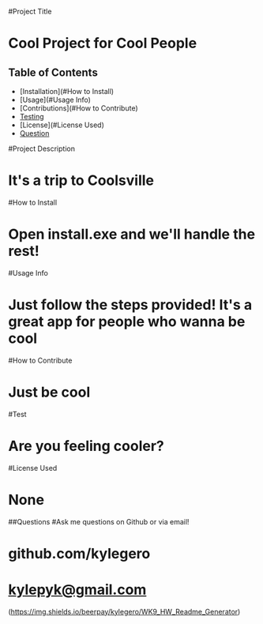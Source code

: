 
  #Project Title
  # Cool Project for Cool People


  ## Table of Contents
  * [Installation](#How to Install)
  * [Usage](#Usage Info)
  * [Contributions](#How to Contribute)
  * [Testing](#Test)
  * [License](#License Used)
  * [Question](#Questions)


  #Project Description
  # It's a trip to Coolsville

  #How to Install
  # Open install.exe and we'll handle the rest!

  #Usage Info
  # Just follow the steps provided!  It's a great app for people who wanna be cool

  #How to Contribute
  # Just be cool

  #Test
  # Are you feeling cooler?

  #License Used
  # None

  ##Questions 
  #Ask me questions on Github or via email! 
  # github.com/kylegero
  # kylepyk@gmail.com

  (https://img.shields.io/beerpay/kylegero/WK9_HW_Readme_Generator)
